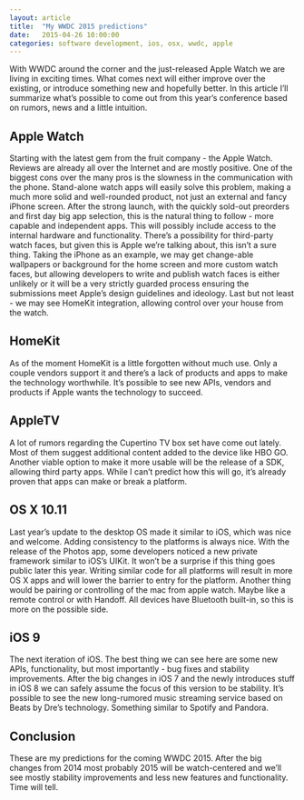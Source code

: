 ```yaml
---
layout: article
title:  "My WWDC 2015 predictions"
date:   2015-04-26 10:00:00
categories: software development, ios, osx, wwdc, apple
---
```

With WWDC around the corner and the just-released Apple Watch we are living in exciting times. What comes next will either improve over the existing, or introduce something new and hopefully better. In this article I’ll summarize what’s possible to come out from this year’s conference based on rumors, news and a little intuition.

## Apple Watch
Starting with the latest gem from the fruit company - the Apple Watch. Reviews are already all over the Internet and are mostly positive. One of the biggest cons over the many pros is the slowness in the communication with the phone. Stand-alone watch apps will easily solve this problem, making a much more solid and well-rounded product, not just an external and fancy iPhone screen. After the strong launch, with the quickly sold-out preorders and first day big app selection, this is the natural thing to follow - more capable and independent apps. This will possibly include access to the internal hardware and functionality. There’s a possibility for third-party watch faces, but given this is Apple we’re talking about, this isn’t a sure thing. Taking the iPhone as an example, we may get change-able wallpapers or background for the home screen and more custom watch faces, but allowing developers to write and publish watch faces is either unlikely or it will be a very strictly guarded process ensuring the submissions meet Apple’s design guidelines and ideology. Last but not least - we may see HomeKit integration, allowing control over your house from the watch.

## HomeKit
As of the moment HomeKit is a little forgotten without much use. Only a couple vendors support it and there’s a lack of products and apps to make the technology worthwhile. It’s possible to see new APIs, vendors and products if Apple wants the technology to succeed.

## AppleTV
A lot of rumors regarding the Cupertino TV box set have come out lately. Most of them suggest additional content added to the device like HBO GO. Another viable option to make it more usable will be the release of a SDK, allowing third party apps. While I can’t predict how this will go, it’s already proven that apps can make or break a platform.

## OS X 10.11
Last year’s update to the desktop OS made it similar to iOS, which was nice and welcome. Adding consistency to the platforms is always nice. With the release of the Photos app, some developers noticed a new private framework similar to iOS’s UIKit. It won’t be a surprise if this thing goes public later this year. Writing similar code for all platforms will result in more OS X apps and will lower the barrier to entry for the platform. Another thing would be pairing or controlling of the mac from apple watch. Maybe like a remote control or with Handoff. All devices have Bluetooth built-in, so this is more on the possible side.

## iOS 9
The next iteration of iOS. The best thing we can see here are some new APIs, functionality, but most importantly - bug fixes and stability improvements. After the big changes in iOS 7 and the newly introduces stuff in iOS 8 we can safely assume the focus of this version to be stability. It’s possible to see the new long-rumored music streaming service based on Beats by Dre’s technology. Something similar to Spotify and Pandora.

## Conclusion
These are my predictions for the coming WWDC 2015. After the big changes from 2014 most probably 2015 will be watch-centered and we’ll see mostly stability improvements and less new features and functionality. Time will tell.
